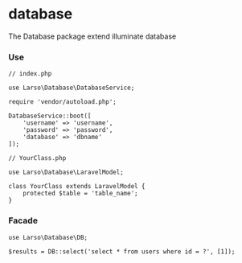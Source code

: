 # database
The Database package extend illuminate database


### Use
```
// index.php

use Larso\Database\DatabaseService;

require 'vendor/autoload.php';

DatabaseService::boot([
	'username' => 'username',
	'password' => 'password',
	'database' => 'dbname'
]);
```

```
// YourClass.php

use Larso\Database\LaravelModel;

class YourClass extends LaravelModel {
	protected $table = 'table_name';
}
```

### Facade
```
use Larso\Database\DB;

$results = DB::select('select * from users where id = ?', [1]);
```
